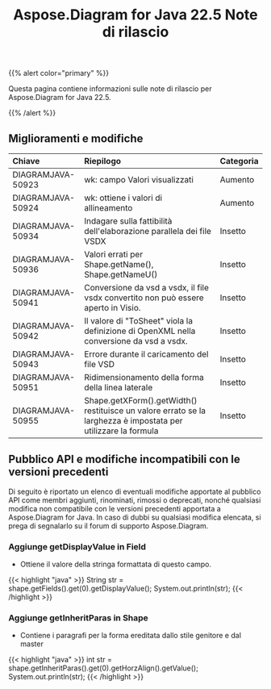 ﻿---
title: Aspose.Diagram for Java 22.5 Note di rilascio
type: docs
weight: 23
url: /it/java/aspose-diagram-for-java-22-5-release-notes/
---
{{% alert color="primary" %}}

Questa pagina contiene informazioni sulle note di rilascio per Aspose.Diagram for Java 22.5.

{{% /alert %}}
## **Miglioramenti e modifiche**  ##

|**Chiave**|**Riepilogo**|**Categoria**|
|:- |:- |:- |
|DIAGRAMJAVA-50923|wk: campo Valori visualizzati|Aumento|
|DIAGRAMJAVA-50924|wk: ottiene i valori di allineamento|Aumento|
|DIAGRAMJAVA-50934|Indagare sulla fattibilità dell'elaborazione parallela dei file VSDX|Insetto|
|DIAGRAMJAVA-50936|Valori errati per Shape.getName(), Shape.getNameU()|Insetto|
|DIAGRAMJAVA-50941|Conversione da vsd a vsdx, il file vsdx convertito non può essere aperto in Visio.|Insetto|
|DIAGRAMJAVA-50942|Il valore di "ToSheet" viola la definizione di OpenXML nella conversione da vsd a vsdx.|Insetto|
|DIAGRAMJAVA-50943|Errore durante il caricamento del file VSD|Insetto|
|DIAGRAMJAVA-50951|Ridimensionamento della forma della linea laterale|Insetto|
|DIAGRAMJAVA-50955|Shape.getXForm().getWidth() restituisce un valore errato se la larghezza è impostata per utilizzare la formula|Insetto|

## **Pubblico API e modifiche incompatibili con le versioni precedenti**
Di seguito è riportato un elenco di eventuali modifiche apportate al pubblico API come membri aggiunti, rinominati, rimossi o deprecati, nonché qualsiasi modifica non compatibile con le versioni precedenti apportata a Aspose.Diagram for Java. In caso di dubbi su qualsiasi modifica elencata, si prega di segnalarlo su il forum di supporto Aspose.Diagram.

### **Aggiunge getDisplayValue in Field**
- Ottiene il valore della stringa formattata di questo campo.

{{< highlight "java" >}}
String str = shape.getFields().get(0).getDisplayValue();
System.out.println(str);
{{< /highlight >}}

### **Aggiunge getInheritParas in Shape**
- Contiene i paragrafi per la forma ereditata dallo stile genitore e dal master

{{< highlight "java" >}}
int str = shape.getInheritParas().get(0).getHorzAlign().getValue();
System.out.println(str);
{{< /highlight >}}